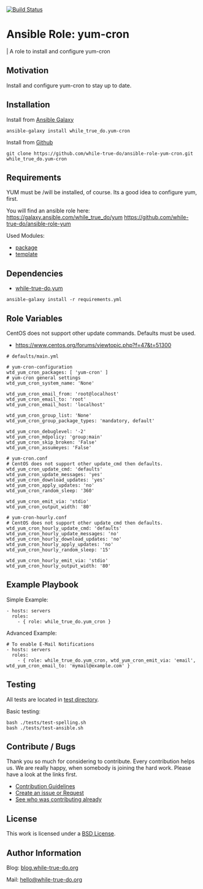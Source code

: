 [![Build Status](https://travis-ci.org/while-true-do/ansible-role-yum-cron.svg?branch=master)](https://travis-ci.org/while-true-do/ansible-role-yum-cron)

# Ansible Role: yum-cron
| A role to install and configure yum-cron

## Motivation

Install and configure yum-cron to stay up to date.

## Installation

Install from [Ansible Galaxy](https://galaxy.ansible.com/while_true_do/yum_cron)

```
ansible-galaxy install while_true_do.yum-cron
```

Install from [Github](https://github.com/while-true-do/ansible-role-yum-cron)

```
git clone https://github.com/while-true-do/ansible-role-yum-cron.git while_true_do.yum-cron
```

## Requirements

YUM must be /will be installed, of course.
Its a good idea to configure yum, first.

You will find an ansible role here:
<https://galaxy.ansible.com/while_true_do/yum>
<https://github.com/while-true-do/ansible-role-yum>

Used Modules:
-   [package](http://docs.ansible.com/ansible/latest/package_module.html)
-   [template](http://docs.ansible.com/ansible/latest/template_module.html)

## Dependencies

-   [while-true-do.yum](https://galaxy.ansible.com/while_true_do/yum/)

```
ansible-galaxy install -r requirements.yml
```

## Role Variables

CentOS does not support other update commands. Defaults must be used.
- <https://www.centos.org/forums/viewtopic.php?f=47&t=51300>

```
# defaults/main.yml

# yum-cron-configuration
wtd_yum_cron_packages: [ 'yum-cron' ]
# yum-cron general settings
wtd_yum_cron_system_name: 'None'

wtd_yum_cron_email_from: 'root@localhost'
wtd_yum_cron_email_to: 'root'
wtd_yum_cron_email_host: 'localhost'

wtd_yum_cron_group_list: 'None'
wtd_yum_cron_group_package_types: 'mandatory, default'

wtd_yum_cron_debuglevel: '-2'
wtd_yum_cron_mdpolicy: 'group:main'
wtd_yum_cron_skip_broken: 'False'
wtd_yum_cron_assumeyes: 'False'

# yum-cron.conf
# CentOS does not support other update_cmd then defaults.
wtd_yum_cron_update_cmd: 'defaults'
wtd_yum_cron_update_messages: 'yes'
wtd_yum_cron_download_updates: 'yes'
wtd_yum_cron_apply_updates: 'no'
wtd_yum_cron_random_sleep: '360'

wtd_yum_cron_emit_via: 'stdio'
wtd_yum_cron_output_width: '80'

# yum-cron-hourly.conf
# CentOS does not support other update_cmd then defaults.
wtd_yum_cron_hourly_update_cmd: 'defaults'
wtd_yum_cron_hourly_update_messages: 'no'
wtd_yum_cron_hourly_download_updates: 'no'
wtd_yum_cron_hourly_apply_updates: 'no'
wtd_yum_cron_hourly_random_sleep: '15'

wtd_yum_cron_hourly_emit_via: 'stdio'
wtd_yum_cron_hourly_output_width: '80'

```

## Example Playbook

Simple Example:

```
- hosts: servers
  roles:
    - { role: while_true_do.yum_cron }
```

Advanced Example:

```
# To enable E-Mail Notifications
- hosts: servers
  roles:
    - { role: while_true_do.yum_cron, wtd_yum_cron_emit_via: 'email', wtd_yum_cron_email_to: 'mymail@example.com' }
```

## Testing

All tests are located in [test directory](./tests/).

Basic testing:

```
bash ./tests/test-spelling.sh
bash ./tests/test-ansible.sh
```


## Contribute / Bugs

Thank you so much for considering to contribute. Every contribution helps us.
We are really happy, when somebody is joining the hard work. Please have a look
at the links first.

-   [Contribution Guidelines](./docs/CONTRIBUTING.md)
-   [Create an issue or Request](https://github.com/while-true-do/ansible-role-yum-cron/issues)
-   [See who was contributing already](https://github.com/while-true-do/ansible-role-yum-cron/graphs/contributors)

## License

This work is licensed under a [BSD License](https://opensource.org/licenses/BSD-3-Clause).

## Author Information

Blog: [blog.while-true-do.org](https://blog.while-true-do.org)

Mail: [hello@while-true-do.org](mailto:hello@while-true-do.org)
